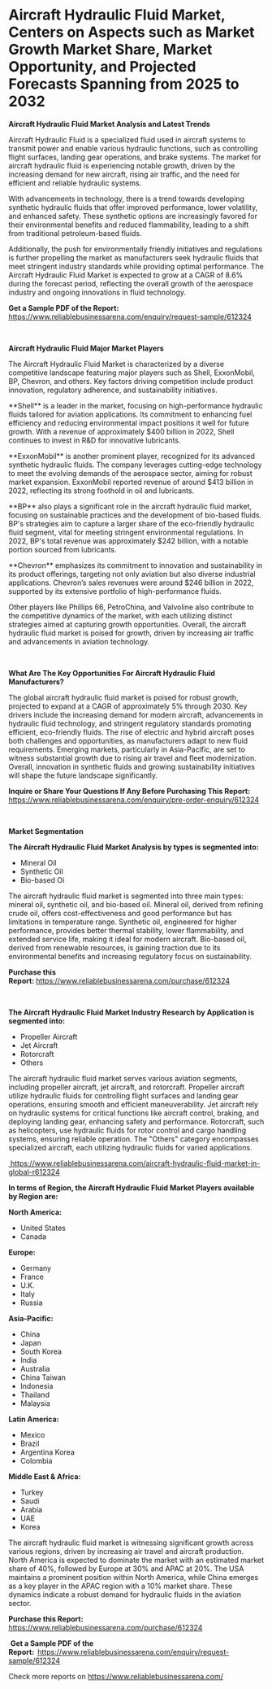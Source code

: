 <p><h1>Aircraft Hydraulic Fluid Market, Centers on Aspects such as Market Growth Market Share, Market Opportunity, and Projected Forecasts Spanning from 2025 to 2032</h1></p><p><strong>Aircraft Hydraulic Fluid Market Analysis and Latest Trends</strong></p>
<p><p>Aircraft Hydraulic Fluid is a specialized fluid used in aircraft systems to transmit power and enable various hydraulic functions, such as controlling flight surfaces, landing gear operations, and brake systems. The market for aircraft hydraulic fluid is experiencing notable growth, driven by the increasing demand for new aircraft, rising air traffic, and the need for efficient and reliable hydraulic systems. </p><p>With advancements in technology, there is a trend towards developing synthetic hydraulic fluids that offer improved performance, lower volatility, and enhanced safety. These synthetic options are increasingly favored for their environmental benefits and reduced flammability, leading to a shift from traditional petroleum-based fluids. </p><p>Additionally, the push for environmentally friendly initiatives and regulations is further propelling the market as manufacturers seek hydraulic fluids that meet stringent industry standards while providing optimal performance. The Aircraft Hydraulic Fluid Market is expected to grow at a CAGR of 8.6% during the forecast period, reflecting the overall growth of the aerospace industry and ongoing innovations in fluid technology.</p></p>
<p><strong>Get a Sample PDF of the Report:&nbsp;</strong> <a href="https://www.reliablebusinessarena.com/enquiry/request-sample/612324?utm_campaign=2138&utm_medium=2&utm_source=Github&utm_content=ia&utm_term=30012025&utm_id=aircraft-hydraulic-fluid">https://www.reliablebusinessarena.com/enquiry/request-sample/612324</a></p>
<p>&nbsp;</p>
<p><strong>Aircraft Hydraulic Fluid Major Market Players</strong></p>
<p><p>The Aircraft Hydraulic Fluid Market is characterized by a diverse competitive landscape featuring major players such as Shell, ExxonMobil, BP, Chevron, and others. Key factors driving competition include product innovation, regulatory adherence, and sustainability initiatives.</p><p>**Shell** is a leader in the market, focusing on high-performance hydraulic fluids tailored for aviation applications. Its commitment to enhancing fuel efficiency and reducing environmental impact positions it well for future growth. With a revenue of approximately $400 billion in 2022, Shell continues to invest in R&D for innovative lubricants.</p><p>**ExxonMobil** is another prominent player, recognized for its advanced synthetic hydraulic fluids. The company leverages cutting-edge technology to meet the evolving demands of the aerospace sector, aiming for robust market expansion. ExxonMobil reported revenue of around $413 billion in 2022, reflecting its strong foothold in oil and lubricants.</p><p>**BP** also plays a significant role in the aircraft hydraulic fluid market, focusing on sustainable practices and the development of bio-based fluids. BP's strategies aim to capture a larger share of the eco-friendly hydraulic fluid segment, vital for meeting stringent environmental regulations. In 2022, BP's total revenue was approximately $242 billion, with a notable portion sourced from lubricants.</p><p>**Chevron** emphasizes its commitment to innovation and sustainability in its product offerings, targeting not only aviation but also diverse industrial applications. Chevron’s sales revenues were around $246 billion in 2022, supported by its extensive portfolio of high-performance fluids.</p><p>Other players like Phillips 66, PetroChina, and Valvoline also contribute to the competitive dynamics of the market, with each utilizing distinct strategies aimed at capturing growth opportunities. Overall, the aircraft hydraulic fluid market is poised for growth, driven by increasing air traffic and advancements in aviation technology.</p></p>
<p>&nbsp;</p>
<p><strong>What Are The Key Opportunities For Aircraft Hydraulic Fluid Manufacturers?</strong></p>
<p><p>The global aircraft hydraulic fluid market is poised for robust growth, projected to expand at a CAGR of approximately 5% through 2030. Key drivers include the increasing demand for modern aircraft, advancements in hydraulic fluid technology, and stringent regulatory standards promoting efficient, eco-friendly fluids. The rise of electric and hybrid aircraft poses both challenges and opportunities, as manufacturers adapt to new fluid requirements. Emerging markets, particularly in Asia-Pacific, are set to witness substantial growth due to rising air travel and fleet modernization. Overall, innovation in synthetic fluids and growing sustainability initiatives will shape the future landscape significantly.</p></p>
<p><strong>Inquire or Share Your Questions If Any Before Purchasing This Report:</strong> <a href="https://www.reliablebusinessarena.com/enquiry/pre-order-enquiry/612324?utm_campaign=2138&utm_medium=2&utm_source=Github&utm_content=ia&utm_term=30012025&utm_id=aircraft-hydraulic-fluid">https://www.reliablebusinessarena.com/enquiry/pre-order-enquiry/612324</a></p>
<p>&nbsp;</p>
<p><strong>Market Segmentation</strong></p>
<p><strong>The Aircraft Hydraulic Fluid Market Analysis by types is segmented into:</strong></p>
<p><ul><li>Mineral Oil</li><li>Synthetic Oil</li><li>Bio-based Oi</li></ul></p>
<p><p>The aircraft hydraulic fluid market is segmented into three main types: mineral oil, synthetic oil, and bio-based oil. Mineral oil, derived from refining crude oil, offers cost-effectiveness and good performance but has limitations in temperature range. Synthetic oil, engineered for higher performance, provides better thermal stability, lower flammability, and extended service life, making it ideal for modern aircraft. Bio-based oil, derived from renewable resources, is gaining traction due to its environmental benefits and increasing regulatory focus on sustainability.</p></p>
<p><strong>Purchase this Report:&nbsp;</strong><a href="https://www.reliablebusinessarena.com/purchase/612324?utm_campaign=2138&utm_medium=2&utm_source=Github&utm_content=ia&utm_term=30012025&utm_id=aircraft-hydraulic-fluid">https://www.reliablebusinessarena.com/purchase/612324</a></p>
<p>&nbsp;</p>
<p><strong>The Aircraft Hydraulic Fluid Market Industry Research by Application is segmented into:</strong></p>
<p><ul><li>Propeller Aircraft</li><li>Jet Aircraft</li><li>Rotorcraft</li><li>Others</li></ul></p>
<p><p>The aircraft hydraulic fluid market serves various aviation segments, including propeller aircraft, jet aircraft, and rotorcraft. Propeller aircraft utilize hydraulic fluids for controlling flight surfaces and landing gear operations, ensuring smooth and efficient maneuverability. Jet aircraft rely on hydraulic systems for critical functions like aircraft control, braking, and deploying landing gear, enhancing safety and performance. Rotorcraft, such as helicopters, use hydraulic fluids for rotor control and cargo handling systems, ensuring reliable operation. The "Others" category encompasses specialized aircraft, each utilizing hydraulic fluids for varied applications.</p></p>
<p><a href="https://www.reliablebusinessarena.com/aircraft-hydraulic-fluid-market-in-global-r612324?utm_campaign=2138&utm_medium=2&utm_source=Github&utm_content=ia&utm_term=30012025&utm_id=aircraft-hydraulic-fluid">&nbsp;https://www.reliablebusinessarena.com/aircraft-hydraulic-fluid-market-in-global-r612324</a></p>
<p><strong>In terms of Region, the Aircraft Hydraulic Fluid Market Players available by Region are:</strong></p>
<p>
    <p> <strong> North America: </strong>
        <ul>
            <li>United States</li>
            <li>Canada</li>
        </ul>
        </p> 
    <p> <strong> Europe: </strong>
        <ul>
            <li>Germany</li>
            <li>France</li>
            <li>U.K.</li>
            <li>Italy</li>
            <li>Russia</li>
        </ul>
        </p> 
    <p> <strong> Asia-Pacific: </strong>
        <ul>
            <li>China</li>
            <li>Japan</li>
            <li>South Korea</li>
            <li>India</li>
            <li>Australia</li>
            <li>China Taiwan</li>
            <li>Indonesia</li>
            <li>Thailand</li>
            <li>Malaysia</li>
        </ul>
        </p> 
    <p> <strong> Latin America: </strong>
        <ul>
            <li>Mexico</li>
            <li>Brazil</li>
            <li>Argentina Korea</li>
            <li>Colombia</li>
        </ul>
        </p> 
    <p> <strong> Middle East & Africa: </strong>
        <ul>
            <li>Turkey</li>
            <li>Saudi</li>
            <li>Arabia</li>
            <li>UAE</li>
            <li>Korea</li>
        </ul>
    </p>
    </p>
<p><p>The aircraft hydraulic fluid market is witnessing significant growth across various regions, driven by increasing air travel and aircraft production. North America is expected to dominate the market with an estimated market share of 40%, followed by Europe at 30% and APAC at 20%. The USA maintains a prominent position within North America, while China emerges as a key player in the APAC region with a 10% market share. These dynamics indicate a robust demand for hydraulic fluids in the aviation sector.</p></p>
<p><strong>Purchase this Report: </strong><a href="https://www.reliablebusinessarena.com/purchase/612324?utm_campaign=2138&utm_medium=2&utm_source=Github&utm_content=ia&utm_term=30012025&utm_id=aircraft-hydraulic-fluid">https://www.reliablebusinessarena.com/purchase/612324</a></p>
<p>&nbsp;<strong>Get a Sample PDF of the Report:&nbsp;&nbsp;</strong><a href="https://www.reliablebusinessarena.com/enquiry/request-sample/612324?utm_campaign=2138&utm_medium=2&utm_source=Github&utm_content=ia&utm_term=30012025&utm_id=aircraft-hydraulic-fluid">https://www.reliablebusinessarena.com/enquiry/request-sample/612324</a></p>
<p><strong></strong></p>
<p>Check more reports on <a href="https://www.reliablebusinessarena.com/?utm_campaign=2138&utm_medium=2&utm_source=Github&utm_content=ia&utm_term=30012025&utm_id=aircraft-hydraulic-fluid">https://www.reliablebusinessarena.com/</a></p>
